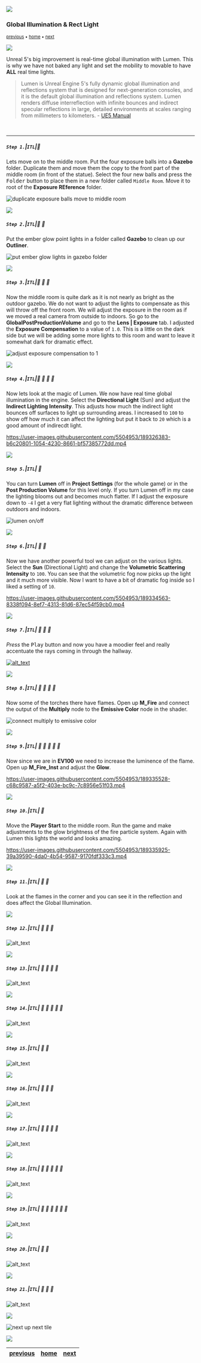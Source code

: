![](../images/line3.png)

### Global Illumination & Rect Light

<sub>[previous](../point-lights/README.md#user-content-point-lights) • [home](../README.md#user-content-ue5-lighting) • [next](../light-functions/README.md#user-content-light-functions)</sub>

![](../images/line3.png)

Unreal 5's big improvement is real-time global illumination with Lumen.  This is why we have not baked any light and set the mobility to movable to have **ALL** real time lights. 

>Lumen is Unreal Engine 5's fully dynamic global illumination and reflections system that is designed for next-generation consoles, and it is the default global illumination and reflections system. Lumen renders diffuse interreflection with infinite bounces and indirect specular reflections in large, detailed environments at scales ranging from millimeters to kilometers. - [UE5 Manual](https://docs.unrealengine.com/5.0/en-US/lumen-global-illumination-and-reflections-in-unreal-engine/)

<br>

---


##### `Step 1.`\|`ITL`|:small_blue_diamond:

Lets move on to the middle room.  Put the four exposure balls into a **Gazebo** folder.  Duplicate them and move them the copy to the front part of the middle room (in front of the statue). Select the four new balls and press the <kbd>Folder</kbd> button to place them in a new folder called `Middle Room`. Move it to root of the **Exposure REference** folder.

![duplicate exposure balls move to middle room](images/middleExposureBalls.png)

![](../images/line2.png)

##### `Step 2.`\|`ITL`|:small_blue_diamond: :small_blue_diamond: 

Put the ember glow point lights in a folder called **Gazebo** to clean up our **Outliner**.

![put ember glow lights in gazebo folder](images/gazeboGlow.png)

![](../images/line2.png)

##### `Step 3.`\|`ITL`|:small_blue_diamond: :small_blue_diamond: :small_blue_diamond:

Now the middle room is quite dark as it is not nearly as bright as the outdoor gazebo.  We do not want to adjust the lights to compensate as this will throw off the front room.  We will adjust the exposure in the room as if we moved a real camera from outside to indoors.  So go to the **GlobalPostProductionVolume** and go to the **Lens | Exposure** tab. I adjusted the **Exposure Compensation** to a value of `1.0`. This is a little on the dark side but we will be adding some more lights to this room and want to leave it somewhat dark for dramatic effect.

![adjust exposure compensation to 1](images/exposureCompensation.png)

![](../images/line2.png)

##### `Step 4.`\|`ITL`|:small_blue_diamond: :small_blue_diamond: :small_blue_diamond: :small_blue_diamond:

Now lets look at the magic of Lumen.  We now have real time global illumination in the engine.  Select the **Directional Light** (Sun) and adjust the **Indirect Lighting Intensity**. This adjusts how much the indirect light bounces off surfaces to light up surrounding areas.  I increased to `100` to show off how much it can affect the lighting but put it back to `20` which is a good amount of indirecdt light.

https://user-images.githubusercontent.com/5504953/189326383-b6c20801-1054-4230-8661-bf57385772dd.mp4

![](../images/line2.png)

##### `Step 5.`\|`ITL`| :small_orange_diamond:

You can turn **Lumen** off in **Project Settings** (for the whole game) or in the **Post Production Volume** for this level only. If you turn Lumen off in my case the lighting blooms out and becomes much flatter.  If I adjust the exposure down to `-4` I get a very flat lighting without the dramatic difference between outdoors and indoors.

![lumen on/off](images/lumenOnOff.png)

![](../images/line2.png)

##### `Step 6.`\|`ITL`| :small_orange_diamond: :small_blue_diamond:

Now we have another powerful tool we can adjust on the various lights.  Select the **Sun** (Directional Light) and change the **Volumetric Scattering Intensity** to `100`.  You can see that the volumetric fog now picks up the light and it much more visible. Now I want to have a bit of dramatic fog inside so I liked a setting of `10`.

https://user-images.githubusercontent.com/5504953/189334563-8338f094-8ef7-4313-81d6-87ec54f59cb0.mp4

![](../images/line2.png)

##### `Step 7.`\|`ITL`| :small_orange_diamond: :small_blue_diamond: :small_blue_diamond:

*Press* the <kbd>Play</kbd> button and now you have a moodier feel and really accentuate the rays coming in through the hallway.

[![alt_text](images/.png)](https://user-images.githubusercontent.com/5504953/189335305-42c8c941-f9e8-4165-bff7-a372ef7a4858.mp4)

![](../images/line2.png)

##### `Step 8.`\|`ITL`| :small_orange_diamond: :small_blue_diamond: :small_blue_diamond: :small_blue_diamond:

Now some of the torches there have flames. Open up **M_Fire** and connect the output of the **Multiply** node to the **Emissive Color** node in the shader.

![connect multiply to emissive color](images/miFireEmiss.png)

![](../images/line2.png)

##### `Step 9.`\|`ITL`| :small_orange_diamond: :small_blue_diamond: :small_blue_diamond: :small_blue_diamond: :small_blue_diamond:

Now since we are in **EV100** we need to increase the luminence of the flame.  Open up **M_Fire_Inst** and adjust the **Glow**.

https://user-images.githubusercontent.com/5504953/189335528-c68c9587-a5f2-403e-bc9c-7c8956e51f03.mp4

![](../images/line2.png)

##### `Step 10.`\|`ITL`| :large_blue_diamond:

Move the **Player Start** to the middle room. Run the game and make adjustments to the glow brightness of the fire particle system.  Again with Lumen this lights the world and looks amazing.

https://user-images.githubusercontent.com/5504953/189335925-39a39590-4da0-4b54-9587-9170fdf333c3.mp4

![](../images/line2.png)

##### `Step 11.`\|`ITL`| :large_blue_diamond: :small_blue_diamond: 

Look at the flames in the corner and you can see it in the reflection and does affect the Global Illumination.  

![](../images/line2.png)


##### `Step 12.`\|`ITL`| :large_blue_diamond: :small_blue_diamond: :small_blue_diamond: 

![alt_text](images/.png)

![](../images/line2.png)

##### `Step 13.`\|`ITL`| :large_blue_diamond: :small_blue_diamond: :small_blue_diamond:  :small_blue_diamond: 

![alt_text](images/.png)

![](../images/line2.png)

##### `Step 14.`\|`ITL`| :large_blue_diamond: :small_blue_diamond: :small_blue_diamond: :small_blue_diamond:  :small_blue_diamond: 

![alt_text](images/.png)

![](../images/line2.png)

##### `Step 15.`\|`ITL`| :large_blue_diamond: :small_orange_diamond: 

![alt_text](images/.png)

![](../images/line2.png)

##### `Step 16.`\|`ITL`| :large_blue_diamond: :small_orange_diamond:   :small_blue_diamond: 

![alt_text](images/.png)

![](../images/line2.png)

##### `Step 17.`\|`ITL`| :large_blue_diamond: :small_orange_diamond: :small_blue_diamond: :small_blue_diamond:

![alt_text](images/.png)

![](../images/line2.png)

##### `Step 18.`\|`ITL`| :large_blue_diamond: :small_orange_diamond: :small_blue_diamond: :small_blue_diamond: :small_blue_diamond:

![alt_text](images/.png)

![](../images/line2.png)

##### `Step 19.`\|`ITL`| :large_blue_diamond: :small_orange_diamond: :small_blue_diamond: :small_blue_diamond: :small_blue_diamond: :small_blue_diamond:

![alt_text](images/.png)

![](../images/line2.png)

##### `Step 20.`\|`ITL`| :large_blue_diamond: :large_blue_diamond:

![alt_text](images/.png)

![](../images/line2.png)

##### `Step 21.`\|`ITL`| :large_blue_diamond: :large_blue_diamond: :small_blue_diamond:

![alt_text](images/.png)

![](../images/line.png)

<!-- <img src="https://via.placeholder.com/1000x100/45D7CA/000000/?text=Next Up - ADD NEXT TITLE"> -->
![next up next tile](images/banner.png)

![](../images/line.png)

| [previous](../point-lights/README.md#user-content-point-lights)| [home](../README.md#user-content-ue5-lighting) | [next](../light-functions/README.md#user-content-light-functions)|
|---|---|---|
